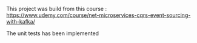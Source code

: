 This project was build from this course : https://www.udemy.com/course/net-microservices-cqrs-event-sourcing-with-kafka/

The unit tests has been implemented